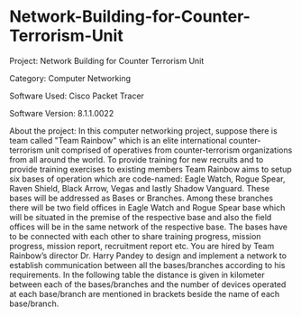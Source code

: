 # Network-Building-for-Counter-Terrorism-Unit

Project:
Network Building for Counter Terrorism Unit

Category:
Computer Networking

Software Used:
Cisco Packet Tracer

Software Version: 8.1.1.0022

About the project:
In this computer networking project, suppose there is team called "Team Rainbow" which is an elite international counter-terrorism unit comprised of operatives from counter-terrorism organizations from all around the world. To provide training for new recruits and to provide training exercises to existing members Team Rainbow aims to setup six bases of operation which are code-named: Eagle Watch, Rogue Spear, Raven Shield, Black Arrow, Vegas and lastly Shadow Vanguard. These bases will be addressed as Bases or Branches. Among these branches there will be two field offices in Eagle Watch and Rogue Spear base which will be situated in the premise of the respective base and also the field offices will be in the same network of the respective base. The bases have to be connected with each other to share training progress, mission progress, mission report, recruitment report etc. You are hired by Team Rainbow’s director Dr. Harry Pandey to design and implement a network to establish communication between all the bases/branches according to his requirements. In the following table the distance is given in kilometer between each of the bases/branches and the number of devices operated at each base/branch are mentioned in brackets beside the name of each base/branch.
